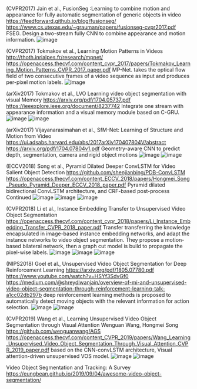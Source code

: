 (CVPR2017) Jain et al., FusionSeg :Learning to combine motion and appearance for fully automatic segmentation of generic objects in video
https://feedforward.github.io/blog/fusionseg/
https://www.cs.utexas.edu/~grauman/papers/fusionseg-cvpr2017.pdf
FSEG. Design a two-stream fully CNN to combine appearance and motion information.
![image](https://user-images.githubusercontent.com/11287531/116865685-391c6e80-ac5e-11eb-96a1-63f567b2de8c.png)

(CVPR2017) Tokmakov et al., Learning Motion Patterns in Videos
http://thoth.inrialpes.fr/research/mpnet/
https://openaccess.thecvf.com/content_cvpr_2017/papers/Tokmakov_Learning_Motion_Patterns_CVPR_2017_paper.pdf
MP-Net. takes the optical flow field of two consecutive frames of a video sequence as input and produces per-pixel motion labels.
![image](https://user-images.githubusercontent.com/11287531/116866023-cc55a400-ac5e-11eb-887f-1f86a470560d.png)

(arXiv2017) Tokmakov et al., LVO Learning video object segmentation with visual Memory
https://arxiv.org/pdf/1704.05737.pdf
https://ieeexplore.ieee.org/document/8237742
Integrate one stream with appearance information and a visual memory module based on C-GRU.
![image](https://user-images.githubusercontent.com/11287531/116866369-64538d80-ac5f-11eb-8095-06cdf2aa4fae.png)
![image](https://user-images.githubusercontent.com/11287531/116866644-e0e66c00-ac5f-11eb-958a-f37262b40604.png)

(arXiv2017) Vijayanarasimahan et al., SfM-Net: Learning of Structure and Motion from Video
https://ui.adsabs.harvard.edu/abs/2017arXiv170407804V/abstract
https://arxiv.org/pdf/1704.07804v1.pdf
Geometry-aware CNN to predict depth, segmentation, camera and rigid object motions
![image](https://user-images.githubusercontent.com/11287531/116867773-c7deba80-ac61-11eb-8529-835c21cb0646.png)
![image](https://user-images.githubusercontent.com/11287531/116867814-d2994f80-ac61-11eb-9046-74c73f81148f.png)

(ECCV2018) Song et al., Pyramid Dilated Deeper ConvLSTM for Video Salient Object Detection
https://github.com/shenjianbing/PDB-ConvLSTM
https://openaccess.thecvf.com/content_ECCV_2018/papers/Hongmei_Song_Pseudo_Pyramid_Deeper_ECCV_2018_paper.pdf
Pyramid dilated bidirectional ConvLSTM architecture, and CRF-based post-process Continued
![image](https://user-images.githubusercontent.com/11287531/116868153-5eab7700-ac62-11eb-90bb-e8a50ae19804.png)
![image](https://user-images.githubusercontent.com/11287531/116868176-6bc86600-ac62-11eb-9e1f-a839c076456a.png)
![image](https://user-images.githubusercontent.com/11287531/116868190-75ea6480-ac62-11eb-8af5-deee86e3d61a.png)

(CVPR2018) Li et al., Instance Embedding Transfer to Unsupervised Video Object Segmentation
https://openaccess.thecvf.com/content_cvpr_2018/papers/Li_Instance_Embedding_Transfer_CVPR_2018_paper.pdf
Transfer transferring the knowledge encapsulated in image-based instance embedding networks, and adapt the instance networks to video object segmentation. They propose a motion-based bilateral network, then a graph cut model is build to propagate the pixel-wise labels.
![image](https://user-images.githubusercontent.com/11287531/116868417-dda0af80-ac62-11eb-8d84-2d5922a5db44.png)
![image](https://user-images.githubusercontent.com/11287531/116868463-ee512580-ac62-11eb-9c0c-ca932b14e900.png)
![image](https://user-images.githubusercontent.com/11287531/116868483-f4df9d00-ac62-11eb-93f3-f8e6fd14a2e2.png)


(NIPS2018) Goel et al., Unsupervised Video Object Segmentation for Deep Reinforcement Learning
https://arxiv.org/pdf/1805.07780.pdf
https://www.youtube.com/watch?v=HSYf3SdvGf0
https://medium.com/@shreydiwanjain/overview-of-mi-and-unsupervised-video-object-segmentation-through-reinforcement-learning-talk-a1cc02db297b
deep reinforcement learning methods is proposed to automatically detect moving objects with the relevant information for action selection.
![image](https://user-images.githubusercontent.com/11287531/116868820-9b2ba280-ac63-11eb-80a9-85e7979bd826.png)
![image](https://user-images.githubusercontent.com/11287531/116868845-a54da100-ac63-11eb-81b6-2521b8e6c084.png)


(CVPR2019) Wang et al., Learning Unsupervised Video Object Segmentation through Visual Attention
Wenguan Wang, Hongmei Song
https://github.com/wenguanwang/AGS
https://openaccess.thecvf.com/content_CVPR_2019/papers/Wang_Learning_Unsupervised_Video_Object_Segmentation_Through_Visual_Attention_CVPR_2019_paper.pdf
based on the CNN-convLSTM architecture, Visual attention-driven unsupervised VOS model.
![image](https://user-images.githubusercontent.com/11287531/116980492-675f8400-ad1a-11eb-81cf-5f9c9c070be3.png)
![image](https://user-images.githubusercontent.com/11287531/116980550-79412700-ad1a-11eb-9572-88c4e5124409.png)




Video Object Segmentation and Tracking: A Survey
https://eungbean.github.io/2019/09/04/awesome-video-object-segmentation/
